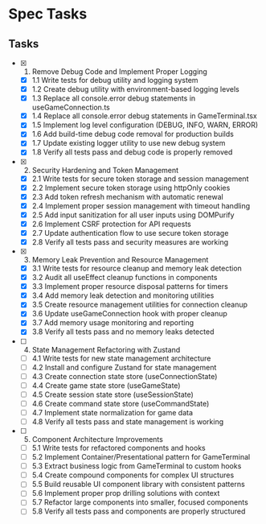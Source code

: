 # Spec Tasks

## Tasks

- [x] 1. Remove Debug Code and Implement Proper Logging
  - [x] 1.1 Write tests for debug utility and logging system
  - [x] 1.2 Create debug utility with environment-based logging levels
  - [x] 1.3 Replace all console.error debug statements in useGameConnection.ts
  - [x] 1.4 Replace all console.error debug statements in GameTerminal.tsx
  - [x] 1.5 Implement log level configuration (DEBUG, INFO, WARN, ERROR)
  - [x] 1.6 Add build-time debug code removal for production builds
  - [x] 1.7 Update existing logger utility to use new debug system
  - [x] 1.8 Verify all tests pass and debug code is properly removed

- [x] 2. Security Hardening and Token Management
  - [x] 2.1 Write tests for secure token storage and session management
  - [x] 2.2 Implement secure token storage using httpOnly cookies
  - [x] 2.3 Add token refresh mechanism with automatic renewal
  - [x] 2.4 Implement proper session management with timeout handling
  - [x] 2.5 Add input sanitization for all user inputs using DOMPurify
  - [x] 2.6 Implement CSRF protection for API requests
  - [x] 2.7 Update authentication flow to use secure token storage
  - [x] 2.8 Verify all tests pass and security measures are working

- [x] 3. Memory Leak Prevention and Resource Management
  - [x] 3.1 Write tests for resource cleanup and memory leak detection
  - [x] 3.2 Audit all useEffect cleanup functions in components
  - [x] 3.3 Implement proper resource disposal patterns for timers
  - [x] 3.4 Add memory leak detection and monitoring utilities
  - [x] 3.5 Create resource management utilities for connection cleanup
  - [x] 3.6 Update useGameConnection hook with proper cleanup
  - [x] 3.7 Add memory usage monitoring and reporting
  - [x] 3.8 Verify all tests pass and no memory leaks detected

- [ ] 4. State Management Refactoring with Zustand
  - [ ] 4.1 Write tests for new state management architecture
  - [ ] 4.2 Install and configure Zustand for state management
  - [ ] 4.3 Create connection state store (useConnectionState)
  - [ ] 4.4 Create game state store (useGameState)
  - [ ] 4.5 Create session state store (useSessionState)
  - [ ] 4.6 Create command state store (useCommandState)
  - [ ] 4.7 Implement state normalization for game data
  - [ ] 4.8 Verify all tests pass and state management is working

- [ ] 5. Component Architecture Improvements
  - [ ] 5.1 Write tests for refactored components and hooks
  - [ ] 5.2 Implement Container/Presentational pattern for GameTerminal
  - [ ] 5.3 Extract business logic from GameTerminal to custom hooks
  - [ ] 5.4 Create compound components for complex UI structures
  - [ ] 5.5 Build reusable UI component library with consistent patterns
  - [ ] 5.6 Implement proper prop drilling solutions with context
  - [ ] 5.7 Refactor large components into smaller, focused components
  - [ ] 5.8 Verify all tests pass and components are properly structured

